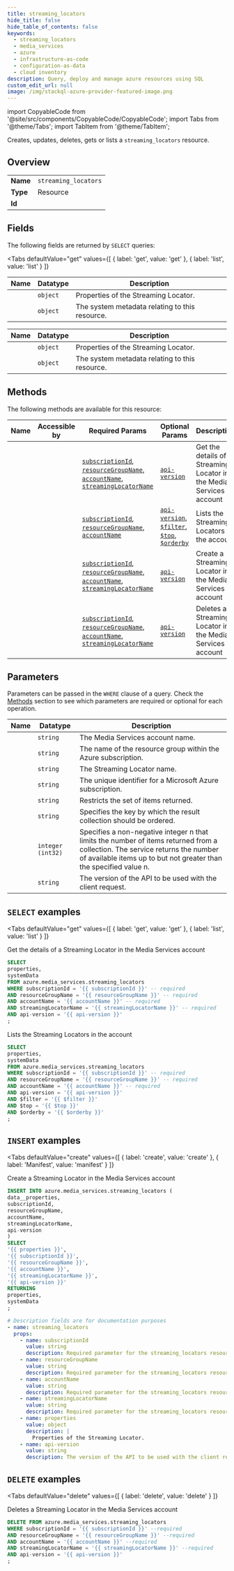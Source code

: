 ```yaml
--- 
title: streaming_locators
hide_title: false
hide_table_of_contents: false
keywords:
  - streaming_locators
  - media_services
  - azure
  - infrastructure-as-code
  - configuration-as-data
  - cloud inventory
description: Query, deploy and manage azure resources using SQL
custom_edit_url: null
image: /img/stackql-azure-provider-featured-image.png
---
```


import CopyableCode from '@site/src/components/CopyableCode/CopyableCode';
import Tabs from '@theme/Tabs';
import TabItem from '@theme/TabItem';

Creates, updates, deletes, gets or lists a <code>streaming_locators</code> resource.

## Overview
<table><tbody>
<tr><td><b>Name</b></td><td><code>streaming_locators</code></td></tr>
<tr><td><b>Type</b></td><td>Resource</td></tr>
<tr><td><b>Id</b></td><td><CopyableCode code="azure.media_services.streaming_locators" /></td></tr>
</tbody></table>

## Fields

The following fields are returned by `SELECT` queries:

<Tabs
    defaultValue="get"
    values={[
        { label: 'get', value: 'get' },
        { label: 'list', value: 'list' }
    ]}
>
<TabItem value="get">

<table>
<thead>
    <tr>
    <th>Name</th>
    <th>Datatype</th>
    <th>Description</th>
    </tr>
</thead>
<tbody>
<tr>
    <td><CopyableCode code="properties" /></td>
    <td><code>object</code></td>
    <td>Properties of the Streaming Locator.</td>
</tr>
<tr>
    <td><CopyableCode code="systemData" /></td>
    <td><code>object</code></td>
    <td>The system metadata relating to this resource.</td>
</tr>
</tbody>
</table>
</TabItem>
<TabItem value="list">

<table>
<thead>
    <tr>
    <th>Name</th>
    <th>Datatype</th>
    <th>Description</th>
    </tr>
</thead>
<tbody>
<tr>
    <td><CopyableCode code="properties" /></td>
    <td><code>object</code></td>
    <td>Properties of the Streaming Locator.</td>
</tr>
<tr>
    <td><CopyableCode code="systemData" /></td>
    <td><code>object</code></td>
    <td>The system metadata relating to this resource.</td>
</tr>
</tbody>
</table>
</TabItem>
</Tabs>

## Methods

The following methods are available for this resource:

<table>
<thead>
    <tr>
    <th>Name</th>
    <th>Accessible by</th>
    <th>Required Params</th>
    <th>Optional Params</th>
    <th>Description</th>
    </tr>
</thead>
<tbody>
<tr>
    <td><a href="#get"><CopyableCode code="get" /></a></td>
    <td><CopyableCode code="select" /></td>
    <td><a href="#parameter-subscriptionId"><code>subscriptionId</code></a>, <a href="#parameter-resourceGroupName"><code>resourceGroupName</code></a>, <a href="#parameter-accountName"><code>accountName</code></a>, <a href="#parameter-streamingLocatorName"><code>streamingLocatorName</code></a></td>
    <td><a href="#parameter-api-version"><code>api-version</code></a></td>
    <td>Get the details of a Streaming Locator in the Media Services account</td>
</tr>
<tr>
    <td><a href="#list"><CopyableCode code="list" /></a></td>
    <td><CopyableCode code="select" /></td>
    <td><a href="#parameter-subscriptionId"><code>subscriptionId</code></a>, <a href="#parameter-resourceGroupName"><code>resourceGroupName</code></a>, <a href="#parameter-accountName"><code>accountName</code></a></td>
    <td><a href="#parameter-api-version"><code>api-version</code></a>, <a href="#parameter-$filter"><code>$filter</code></a>, <a href="#parameter-$top"><code>$top</code></a>, <a href="#parameter-$orderby"><code>$orderby</code></a></td>
    <td>Lists the Streaming Locators in the account</td>
</tr>
<tr>
    <td><a href="#create"><CopyableCode code="create" /></a></td>
    <td><CopyableCode code="insert" /></td>
    <td><a href="#parameter-subscriptionId"><code>subscriptionId</code></a>, <a href="#parameter-resourceGroupName"><code>resourceGroupName</code></a>, <a href="#parameter-accountName"><code>accountName</code></a>, <a href="#parameter-streamingLocatorName"><code>streamingLocatorName</code></a></td>
    <td><a href="#parameter-api-version"><code>api-version</code></a></td>
    <td>Create a Streaming Locator in the Media Services account</td>
</tr>
<tr>
    <td><a href="#delete"><CopyableCode code="delete" /></a></td>
    <td><CopyableCode code="delete" /></td>
    <td><a href="#parameter-subscriptionId"><code>subscriptionId</code></a>, <a href="#parameter-resourceGroupName"><code>resourceGroupName</code></a>, <a href="#parameter-accountName"><code>accountName</code></a>, <a href="#parameter-streamingLocatorName"><code>streamingLocatorName</code></a></td>
    <td><a href="#parameter-api-version"><code>api-version</code></a></td>
    <td>Deletes a Streaming Locator in the Media Services account</td>
</tr>
</tbody>
</table>

## Parameters

Parameters can be passed in the `WHERE` clause of a query. Check the [Methods](#methods) section to see which parameters are required or optional for each operation.

<table>
<thead>
    <tr>
    <th>Name</th>
    <th>Datatype</th>
    <th>Description</th>
    </tr>
</thead>
<tbody>
<tr id="parameter-accountName">
    <td><CopyableCode code="accountName" /></td>
    <td><code>string</code></td>
    <td>The Media Services account name.</td>
</tr>
<tr id="parameter-resourceGroupName">
    <td><CopyableCode code="resourceGroupName" /></td>
    <td><code>string</code></td>
    <td>The name of the resource group within the Azure subscription.</td>
</tr>
<tr id="parameter-streamingLocatorName">
    <td><CopyableCode code="streamingLocatorName" /></td>
    <td><code>string</code></td>
    <td>The Streaming Locator name.</td>
</tr>
<tr id="parameter-subscriptionId">
    <td><CopyableCode code="subscriptionId" /></td>
    <td><code>string</code></td>
    <td>The unique identifier for a Microsoft Azure subscription.</td>
</tr>
<tr id="parameter-$filter">
    <td><CopyableCode code="$filter" /></td>
    <td><code>string</code></td>
    <td>Restricts the set of items returned.</td>
</tr>
<tr id="parameter-$orderby">
    <td><CopyableCode code="$orderby" /></td>
    <td><code>string</code></td>
    <td>Specifies the key by which the result collection should be ordered.</td>
</tr>
<tr id="parameter-$top">
    <td><CopyableCode code="$top" /></td>
    <td><code>integer (int32)</code></td>
    <td>Specifies a non-negative integer n that limits the number of items returned from a collection. The service returns the number of available items up to but not greater than the specified value n.</td>
</tr>
<tr id="parameter-api-version">
    <td><CopyableCode code="api-version" /></td>
    <td><code>string</code></td>
    <td>The version of the API to be used with the client request.</td>
</tr>
</tbody>
</table>

## `SELECT` examples

<Tabs
    defaultValue="get"
    values={[
        { label: 'get', value: 'get' },
        { label: 'list', value: 'list' }
    ]}
>
<TabItem value="get">

Get the details of a Streaming Locator in the Media Services account

```sql
SELECT
properties,
systemData
FROM azure.media_services.streaming_locators
WHERE subscriptionId = '{{ subscriptionId }}' -- required
AND resourceGroupName = '{{ resourceGroupName }}' -- required
AND accountName = '{{ accountName }}' -- required
AND streamingLocatorName = '{{ streamingLocatorName }}' -- required
AND api-version = '{{ api-version }}'
;
```
</TabItem>
<TabItem value="list">

Lists the Streaming Locators in the account

```sql
SELECT
properties,
systemData
FROM azure.media_services.streaming_locators
WHERE subscriptionId = '{{ subscriptionId }}' -- required
AND resourceGroupName = '{{ resourceGroupName }}' -- required
AND accountName = '{{ accountName }}' -- required
AND api-version = '{{ api-version }}'
AND $filter = '{{ $filter }}'
AND $top = '{{ $top }}'
AND $orderby = '{{ $orderby }}'
;
```
</TabItem>
</Tabs>


## `INSERT` examples

<Tabs
    defaultValue="create"
    values={[
        { label: 'create', value: 'create' },
        { label: 'Manifest', value: 'manifest' }
    ]}
>
<TabItem value="create">

Create a Streaming Locator in the Media Services account

```sql
INSERT INTO azure.media_services.streaming_locators (
data__properties,
subscriptionId,
resourceGroupName,
accountName,
streamingLocatorName,
api-version
)
SELECT 
'{{ properties }}',
'{{ subscriptionId }}',
'{{ resourceGroupName }}',
'{{ accountName }}',
'{{ streamingLocatorName }}',
'{{ api-version }}'
RETURNING
properties,
systemData
;
```
</TabItem>
<TabItem value="manifest">

```yaml
# Description fields are for documentation purposes
- name: streaming_locators
  props:
    - name: subscriptionId
      value: string
      description: Required parameter for the streaming_locators resource.
    - name: resourceGroupName
      value: string
      description: Required parameter for the streaming_locators resource.
    - name: accountName
      value: string
      description: Required parameter for the streaming_locators resource.
    - name: streamingLocatorName
      value: string
      description: Required parameter for the streaming_locators resource.
    - name: properties
      value: object
      description: |
        Properties of the Streaming Locator.
    - name: api-version
      value: string
      description: The version of the API to be used with the client request.
```
</TabItem>
</Tabs>


## `DELETE` examples

<Tabs
    defaultValue="delete"
    values={[
        { label: 'delete', value: 'delete' }
    ]}
>
<TabItem value="delete">

Deletes a Streaming Locator in the Media Services account

```sql
DELETE FROM azure.media_services.streaming_locators
WHERE subscriptionId = '{{ subscriptionId }}' --required
AND resourceGroupName = '{{ resourceGroupName }}' --required
AND accountName = '{{ accountName }}' --required
AND streamingLocatorName = '{{ streamingLocatorName }}' --required
AND api-version = '{{ api-version }}'
;
```
</TabItem>
</Tabs>
